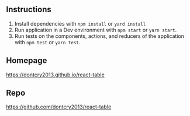 ## Instructions
1. Install dependencies with `npm install` or `yard install`
2. Run application in a Dev environment with `npm start` or `yarn start`.
3. Run tests on the components, actions, and reducers of the application with `npm test` or `yarn test`.

## Homepage

https://dontcry2013.github.io/react-table

## Repo

https://github.com/dontcry2013/react-table
